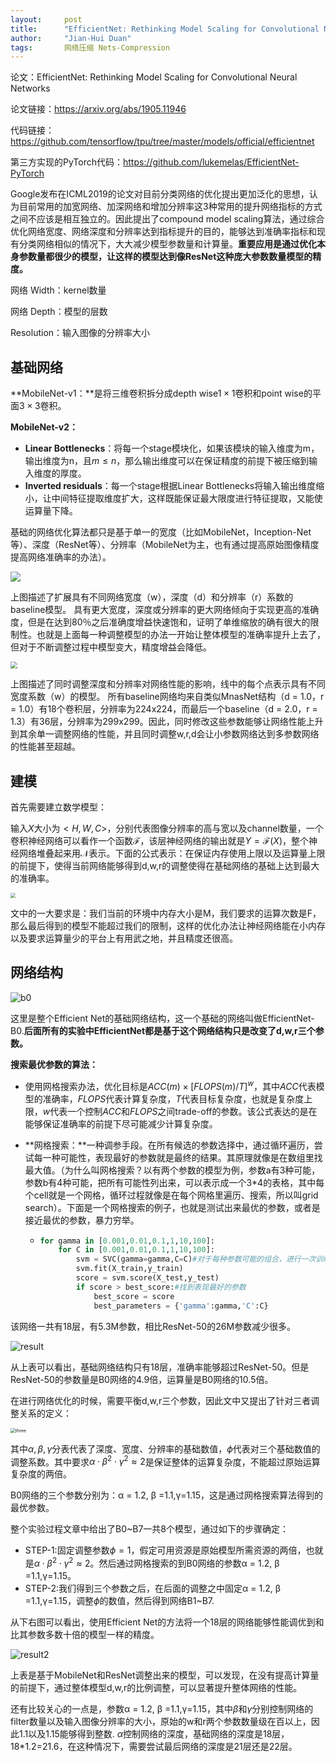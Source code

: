 ```yaml
---
layout: 	post
title: 		"EfficientNet: Rethinking Model Scaling for Convolutional Neural Networks"
author: 	"Jian-Hui Duan"
tags:		网络压缩 Nets-Compression
---
```




论文：EfficientNet: Rethinking Model Scaling for Convolutional Neural Networks

论文链接：https://arxiv.org/abs/1905.11946

代码链接：https://github.com/tensorflow/tpu/tree/master/models/official/efficientnet

第三方实现的PyTorch代码：https://github.com/lukemelas/EfficientNet-PyTorch



Google发布在ICML2019的论文对目前分类网络的优化提出更加泛化的思想，认为目前常用的加宽网络、加深网络和增加分辨率这3种常用的提升网络指标的方式之间不应该是相互独立的。因此提出了compound model scaling算法，通过综合优化网络宽度、网络深度和分辨率达到指标提升的目的，能够达到准确率指标和现有分类网络相似的情况下，大大减少模型参数量和计算量。**重要应用是通过优化本身参数量都很少的模型，让这样的模型达到像ResNet这种庞大参数数量模型的精度。**

网络 Width：kernel数量

网络 Depth：模型的层数

Resolution：输入图像的分辨率大小

## 基础网络

**MobileNet-v1：**是将三维卷积拆分成depth wise$1\times 1$卷积和point wise的平面$3\times 3$卷积。

**MobileNet-v2：**

* **Linear Bottlenecks**：将每一个stage模块化，如果该模块的输入维度为m，输出维度为n，且$m \leq n$，那么输出维度可以在保证精度的前提下被压缩到输入维度的厚度。
* **Inverted residuals**：每一个stage根据Linear Bottlenecks将输入输出维度缩小，让中间特征提取维度扩大，这样既能保证最大限度进行特征提取，又能使运算量下降。

基础的网络优化算法都只是基于单一的宽度（比如MobileNet，Inception-Net等）、深度（ResNet等）、分辨率（MobileNet为主，也有通过提高原始图像精度提高网络准确率的办法）。

![](/img/in-post/img/old.png)

上图描述了扩展具有不同网络宽度（w），深度（d）和分辨率（r）系数的baseline模型。 具有更大宽度，深度或分辨率的更大网络倾向于实现更高的准确度，但是在达到80％之后准确度增益快速饱和，证明了单维缩放的确有很大的限制性。也就是上面每一种调整模型的办法一开始让整体模型的准确率提升上去了，但对于不断调整过程中模型变大，精度增益会降低。

<img src="/img/in-post/img/test.png" style="zoom:70%;" />

上图描述了同时调整深度和分辨率对网络性能的影响，线中的每个点表示具有不同宽度系数（w）的模型。 所有baseline网络均来自类似MnasNet结构（d = 1.0，r = 1.0）有18个卷积层，分辨率为224x224，而最后一个baseline（d = 2.0，r = 1.3）有36层，分辨率为299x299。因此，同时修改这些参数能够让网络性能上升到其余单一调整网络的性能，并且同时调整w,r,d会让小参数网络达到多参数网络的性能甚至超越。



## 建模

首先需要建立数学模型：

输入$X$大小为$<H, W, C>$，分别代表图像分辨率的高与宽以及channel数量，一个卷积神经网络可以看作一个函数$\mathcal{F}$，该层神经网络的输出就是$Y = \mathcal{F}(X)$，整个神经网络堆叠起来用$\mathcal{N}$表示。下面的公式表示：在保证内存使用上限以及运算量上限的前提下，使得当前网络能够得到d,w,r的调整使得在基础网络的基础上达到最大的准确率。

<img src="/img/in-post/img/eq.png" style="zoom:50%;" />

文中的一大要求是：我们当前的环境中内存大小是M，我们要求的运算次数是F，那么最后得到的模型不能超过我们的限制，这样的优化办法让神经网络能在小内存以及要求运算量少的平台上有用武之地，并且精度还很高。

## 网络结构

![b0](/img/in-post/img/b0.png)

这里是整个Efficient Net的基础网络结构，这一个基础的网络叫做EfficientNet-B0.**后面所有的实验中EfficientNet都是基于这个网络结构只是改变了d,w,r三个参数。**

**搜索最优参数的算法：**

* 使用网格搜索办法，优化目标是$ACC(m) \times [FLOPS	(m)/T]^w$，其中$ACC$代表模型的准确率，$FLOPS$代表计算复杂度，$T$代表目标复杂度，也就是复杂度上限，$w$代表一个控制$ACC$和$FLOPS$之间trade-off的参数。该公式表达的是在能够保证准确率的前提下尽可能减少计算复杂度。

* **网格搜索：**一种调参手段。在所有候选的参数选择中，通过循环遍历，尝试每一种可能性，表现最好的参数就是最终的结果。其原理就像是在数组里找最大值。（为什么叫网格搜索？以有两个参数的模型为例，参数a有3种可能，参数b有4种可能，把所有可能性列出来，可以表示成一个3*4的表格，其中每个cell就是一个网格，循环过程就像是在每个网格里遍历、搜索，所以叫grid search）。下面是一个网格搜索的例子，也就是测试出来最优的参数，或者是接近最优的参数，暴力穷举。

  * ```python
    for gamma in [0.001,0.01,0.1,1,10,100]:
        for C in [0.001,0.01,0.1,1,10,100]:
            svm = SVC(gamma=gamma,C=C)#对于每种参数可能的组合，进行一次训练；
            svm.fit(X_train,y_train)
            score = svm.score(X_test,y_test)
            if score > best_score:#找到表现最好的参数
                best_score = score
                best_parameters = {'gamma':gamma,'C':C}
    ```

    

该网络一共有18层，有5.3M参数，相比ResNet-50的26M参数减少很多。

![result](/img/in-post/img/result.png)

从上表可以看出，基础网络结构只有18层，准确率能够超过ResNet-50。但是ResNet-50的参数量是B0网络的4.9倍，运算量是B0网络的10.5倍。

在进行网络优化的时候，需要平衡d,w,r三个参数，因此文中又提出了针对三者调整关系的定义：

<img src="/img/in-post/img/three.png" alt="three" style="zoom:50%;" />

其中$\alpha, \beta, \gamma$分表代表了深度、宽度、分辨率的基础数值，$\phi$代表对三个基础数值的调整系数。其中要求$\alpha \cdot \beta^2 \cdot \gamma^2 \approx 2$是保证整体的运算复杂度，不能超过原始运算复杂度的两倍。

B0网络的三个参数分别为：α = 1.2, β =1.1,γ=1.15，这是通过网格搜索算法得到的最优参数。

整个实验过程文章中给出了B0~B7一共8个模型，通过如下的步骤确定：

* STEP-1:固定调整参数$\phi=1$，假定可用资源是原始模型所需资源的两倍，也就是$\alpha \cdot \beta^2 \cdot \gamma^2 \approx 2$。然后通过网格搜索的到B0网络的参数α = 1.2, β =1.1,γ=1.15。
* STEP-2:我们得到三个参数之后，在后面的调整之中固定α = 1.2, β =1.1,γ=1.15，调整$\phi$的数值，然后得到网络B1~B7.

从下右图可以看出，使用Efficient Net的方法将一个18层的网络能够性能调优到和比其参数多数十倍的模型一样的精度。

![result2](/img/in-post/img/result2.png)

上表是基于MobileNet和ResNet调整出来的模型，可以发现，在没有提高计算量的前提下，通过整体模型d,w,r的比例调整，可以显著提升整体网络的性能。



还有比较关心的一点是，参数α = 1.2, β =1.1,γ=1.15，其中$\beta$和$\gamma$分别控制网络的filter数量以及输入图像分辨率的大小，原始的w和r两个参数数量级在百以上，因此1.1以及1.15能够得到整数. $\alpha$控制网络的深度，基础网络的深度是18层，18*1.2=21.6，在这种情况下，需要尝试最后网络的深度是21层还是22层。